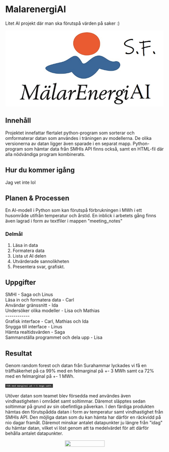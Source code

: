 # MalarenergiAI
Litet AI projekt där man ska förutspå värden på saker :)
<p align="center">
  <img src="malarenergiai_logo.jpg" />
</p>  
  
## Innehåll
Projektet innefattar flertalet python-program som sorterar och omformaterar datan som användes i träningen av modellerna. De olika versionerna av datan ligger även sparade i en separat mapp. Python-program som hämtar data från SMHIs API finns också, samt en HTML-fil där alla nödvändiga program kombinerats.  
## Hur du kommer igång
Jag vet inte lol  
## Planen & Processen
En AI-modell i Python som kan förutspå förbrukningen i MWh i ett husområde utifrån temperatur och årstid. En inblick i arbetets gång finns även lagrad i form av textfiler i mappen "meeting_notes"
### Delmål
1.  Läsa in data
3.  Formatera data
4.  Lista ut AI delen
5.  Utvärderade sannolikheten
6.  Presentera svar, grafiskt.
## Uppgifter
SMHI - Saga och Linus  
Läsa in och formatera data - Carl  
Användar gränssnitt - Ida  
Undersöker olika modeller - Lisa och Mathias  
    ------------  
Grafisk interface - Carl, Mathias och Ida  
Snygga till interface - Linus  
Hämta realtidsvärden - Saga  
Sammanställa programmet och dela upp - Lisa  

## Resultat
Genom random forest och datan från Surahammar lyckades vi få en träffsäkerhet på ca 99% med en felmarginal på +- 3 MWh samt ca 72% med en felmarginal på +- 1 MWh.  
<p>
  <img src="image_1.png" width="30%" height="30%"/>
</p>  
 
Utöver datan som teamet blev försedda med användes även vindhastigheten i området samt soltimmar. Däremot släpptes sedan soltimmar på grund av sin obefintliga påverkan. I den färdiga produkten hämtas den förutspådda datan i form av temperatur samt vindhastighet från SMHIs API. Den möjliga datan som du kan hämta har därför en räckvidd på nio dagar framåt. Däremot minskar antalet datapunkter ju längre från "idag" du hämtar datan, vilket vi löst genom att ta medelvärdet för att därför behålla antalet datapunkter.
<p align="center">
  <img src="https://is2-ssl.mzstatic.com/image/thumb/Purple126/v4/86/e3/42/86e342b3-da1f-a620-b507-65c80418b7dd/AppIcon-0-0-1x_U007emarketing-0-0-0-7-0-0-sRGB-0-0-0-GLES2_U002c0-512MB-85-220-0-0.png/1200x630wa.png" width="50%" height="50%"/>
</p> 
